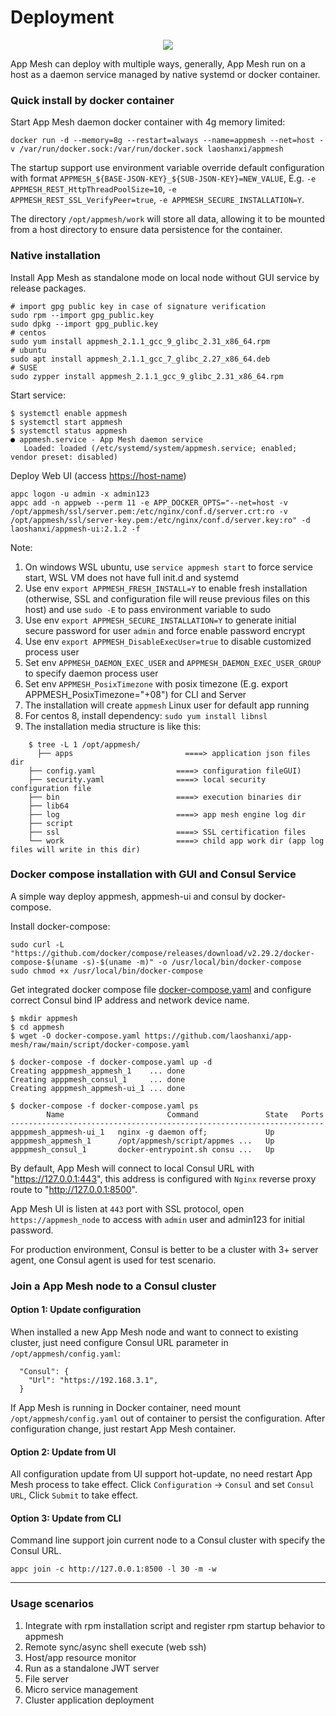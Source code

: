 # Deployment

<div align=center><img src="https://github.com/laoshanxi/app-mesh/raw/main/docs/source/deploy.png"/></div>

App Mesh can deploy with multiple ways, generally, App Mesh run on a host as a daemon service managed by native systemd or docker container.

### Quick install by docker container

Start App Mesh daemon docker container with 4g memory limited:

```
docker run -d --memory=8g --restart=always --name=appmesh --net=host -v /var/run/docker.sock:/var/run/docker.sock laoshanxi/appmesh
```

The startup support use environment variable override default configuration with format `APPMESH_${BASE-JSON-KEY}_${SUB-JSON-KEY}=NEW_VALUE`, E.g. `-e APPMESH_REST_HttpThreadPoolSize=10`, `-e APPMESH_REST_SSL_VerifyPeer=true`, `-e APPMESH_SECURE_INSTALLATION=Y`.

The directory `/opt/appmesh/work` will store all data, allowing it to be mounted from a host directory to ensure data persistence for the container.

### Native installation

Install App Mesh as standalone mode on local node without GUI service by release packages.

```text
# import gpg public key in case of signature verification
sudo rpm --import gpg_public.key
sudo dpkg --import gpg_public.key
# centos
sudo yum install appmesh_2.1.1_gcc_9_glibc_2.31_x86_64.rpm
# ubuntu
sudo apt install appmesh_2.1.1_gcc_7_glibc_2.27_x86_64.deb
# SUSE
sudo zypper install appmesh_2.1.1_gcc_9_glibc_2.31_x86_64.rpm
```

Start service:

```
$ systemctl enable appmesh
$ systemctl start appmesh
$ systemctl status appmesh
● appmesh.service - App Mesh daemon service
   Loaded: loaded (/etc/systemd/system/appmesh.service; enabled; vendor preset: disabled)
```

Deploy Web UI (access <https://host-name>)

```
appc logon -u admin -x admin123
appc add -n appweb --perm 11 -e APP_DOCKER_OPTS="--net=host -v /opt/appmesh/ssl/server.pem:/etc/nginx/conf.d/server.crt:ro -v /opt/appmesh/ssl/server-key.pem:/etc/nginx/conf.d/server.key:ro" -d laoshanxi/appmesh-ui:2.1.2 -f
```

Note:

1. On windows WSL ubuntu, use `service appmesh start` to force service start, WSL VM does not have full init.d and systemd
2. Use env `export APPMESH_FRESH_INSTALL=Y` to enable fresh installation (otherwise, SSL and configuration file will reuse previous files on this host) and use `sudo -E` to pass environment variable to sudo
3. Use env `export APPMESH_SECURE_INSTALLATION=Y` to generate initial secure password for user `admin` and force enable password encrypt
4. Use env `export APPMESH_DisableExecUser=true` to disable customized process user
5. Set env `APPMESH_DAEMON_EXEC_USER` and `APPMESH_DAEMON_EXEC_USER_GROUP` to specify daemon process user
6. Set env `APPMESH_PosixTimezone` with posix timezone (E.g. export APPMESH_PosixTimezone="+08") for CLI and Server
7. The installation will create `appmesh` Linux user for default app running
8. For centos 8, install dependency: `sudo yum install libnsl`
9. The installation media structure is like this:

```
    $ tree -L 1 /opt/appmesh/
	  ├── apps                         ====> application json files dir
    ├── config.yaml                  ====> configuration fileGUI)
    ├── security.yaml                ====> local security configuration file
    ├── bin                          ====> execution binaries dir
    ├── lib64
    ├── log                          ====> app mesh engine log dir
    ├── script
    ├── ssl                          ====> SSL certification files
    └── work                         ====> child app work dir (app log files will write in this dir)
```

### Docker compose installation with GUI and Consul Service

A simple way deploy appmesh, appmesh-ui and consul by docker-compose.

Install docker-compose:

```
sudo curl -L "https://github.com/docker/compose/releases/download/v2.29.2/docker-compose-$(uname -s)-$(uname -m)" -o /usr/local/bin/docker-compose
sudo chmod +x /usr/local/bin/docker-compose
```

Get integrated docker compose file [docker-compose.yaml](https://github.com/laoshanxi/app-mesh/raw/main/script/docker-compose.yaml) and configure correct Consul bind IP address and network device name.

```
$ mkdir appmesh
$ cd appmesh
$ wget -O docker-compose.yaml https://github.com/laoshanxi/app-mesh/raw/main/script/docker-compose.yaml

$ docker-compose -f docker-compose.yaml up -d
Creating apppmesh_appmesh_1    ... done
Creating apppmesh_consul_1     ... done
Creating apppmesh_appmesh-ui_1 ... done

$ docker-compose -f docker-compose.yaml ps
        Name                       Command               State   Ports
----------------------------------------------------------------------
apppmesh_appmesh-ui_1   nginx -g daemon off;             Up
apppmesh_appmesh_1      /opt/appmesh/script/appmes ...   Up
apppmesh_consul_1       docker-entrypoint.sh consu ...   Up
```

By default, App Mesh will connect to local Consul URL with "<https://127.0.0.1:443>", this address is configured with `Nginx` reverse proxy route to "<http://127.0.0.1:8500>".

App Mesh UI is listen at `443` port with SSL protocol, open `https://appmesh_node` to access with `admin` user and admin123 for initial password.

For production environment, Consul is better to be a cluster with 3+ server agent, one Consul agent is used for test scenario.

### Join a App Mesh node to a Consul cluster

#### Option 1: Update configuration

When installed a new App Mesh node and want to connect to existing cluster, just need configure Consul URL parameter in `/opt/appmesh/config.yaml`:

```
  "Consul": {
    "Url": "https://192.168.3.1",
  }
```

If App Mesh is running in Docker container, need mount `/opt/appmesh/config.yaml` out of container to persist the configuration. After configuration change, just restart App Mesh container.

#### Option 2: Update from UI

All configuration update from UI support hot-update, no need restart App Mesh process to take effect. Click `Configuration` -> `Consul` and set `Consul URL`, Click `Submit` to take effect.

#### Option 3: Update from CLI

Command line support join current node to a Consul cluster with specify the Consul URL.

```
appc join -c http://127.0.0.1:8500 -l 30 -m -w
```

---

### Usage scenarios

1. Integrate with rpm installation script and register rpm startup behavior to appmesh
2. Remote sync/async shell execute (web ssh)
3. Host/app resource monitor
4. Run as a standalone JWT server
5. File server
6. Micro service management
7. Cluster application deployment
